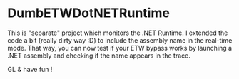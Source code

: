 # DumbETWDotNETRuntime

This is "separate" project which monitors the .NET Runtime. I extended the code a bit (really dirty way :D) to include the assembly name in the real-time mode. 
That way, you can now test if your ETW bypass works by launching a .NET assembly and checking if the name appears in the trace. 

GL & have fun !